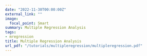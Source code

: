```yaml
---
date: "2022-11-30T00:00:00Z"
external_link: ""
image:
  focal_point: Smart
summary: Multiple Regression Analysis 
tags:
- mregression
title: Multiple Regression Analysis
url_pdf: "/tutorials/multipleregression/multipleregression.pdf"
---
```

